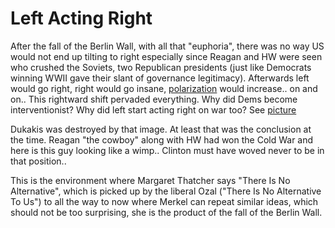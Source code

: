 # Left Acting Right

After the fall of the Berlin Wall, with all that "euphoria", there was
no way US would not end up tilting to right especially since Reagan
and HW were seen who crushed the Soviets, two Republican presidents
(just like Democrats winning WWII gave their slant of governance
legitimacy). Afterwards left would go right, right would go insane,
[polarization](../../2018/05/polarization.md) would increase.. on and
on.. This rightward shift pervaded everything. Why did Dems become
interventionist? Why did left start acting right on war too? See
[picture](https://encrypted-tbn0.gstatic.com/images?q=tbn%3AANd9GcTStPEyi-zhZRaG6wKssK0ebP8cEXnw1osTeQ&usqp=CAU)

Dukakis was destroyed by that image. At least that was the conclusion
at the time. Reagan "the cowboy" along with HW had won the Cold War
and here is this guy looking like a wimp..  Clinton must have woved
never to be in that position..

This is the environment where Margaret Thatcher says "There Is No
Alternative", which is picked up by the liberal Ozal ("There Is No
Alternative To Us") to all the way to now where Merkel can repeat
similar ideas, which should not be too surprising, she is the product
of the fall of the Berlin Wall. 








